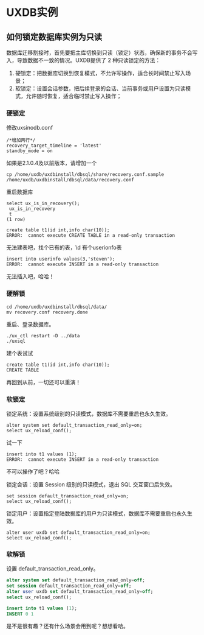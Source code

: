 # UXDB实例

## 如何锁定数据库实例为只读

数据库迁移割接时，首先要把主库切换到只读（锁定）状态，确保新的事务不会写入，导致数据不一致的情况。UXDB提供了 2 种只读锁定的方法：

1. 硬锁定：把数据库切换到恢复模式，不允许写操作，适合长时间禁止写入场景；
2. 软锁定：设置会话参数，把后续登录的会话、当前事务或用户设置为只读模式，允许随时恢复，适合临时禁止写入操作；

### 硬锁定

修改uxsinodb.conf

```
/*增加两行*/
recovery_target_timeline = 'latest'
standby_mode = on
```

如果是2.1.0.4及以前版本，请增加一个

```
cp /home/uxdb/uxdbinstall/dbsql/share/recovery.conf.sample /home/uxdb/uxdbinstall/dbsql/data/recovery.conf
```

重启数据库

```
select ux_is_in_recovery();  
 ux_is_in_recovery   
 t  
(1 row)  
```

```
create table t1(id int,info char(10));
ERROR:  cannot execute CREATE TABLE in a read-only transaction
```

无法建表吧，找个已有的表，\d 有个userionfo表

```
insert into userinfo values(3,'steven');
ERROR:  cannot execute INSERT in a read-only transaction
```

无法插入吧，哈哈！

### 硬解锁

```
cd /home/uxdb/uxdbinstall/dbsql/data/
mv recovery.conf recovery.done
```

重启、登录数据库。

```
./ux_ctl restart -D ../data
./uxsql
```

建个表试试

```
create table t1(id int,info char(10));
CREATE TABLE
```

再回到从前，一切还可以重演！

### 软锁定

锁定系统：设置系统级别的只读模式，数据库不需要重启也永久生效。

```
alter system set default_transaction_read_only=on;  
select ux_reload_conf();
```

试一下

```
insert into t1 values (1);  
ERROR:  cannot execute INSERT in a read-only transaction 
```

不可以操作了吧？哈哈

锁定会话：设置 Session 级别的只读模式，退出 SQL 交互窗口后失效。

```
set session default_transaction_read_only=on;
select ux_reload_conf();
```

锁定用户：设置指定登陆数据库的用户为只读模式，数据库不需要重启也永久生效。

```
alter user uxdb set default_transaction_read_only=on;
select ux_reload_conf();
```

### 软解锁

设置 default_transaction_read_only。

```sql
alter system set default_transaction_read_only=off;  
set session default_transaction_read_only=off;
alter user uxdb set default_transaction_read_only=off;
select ux_reload_conf();
```

```sql
insert into t1 values (1);  
INSERT 0 1
```

是不是很有趣？还有什么场景会用到呢？想想看哈。